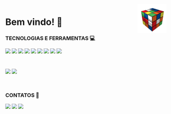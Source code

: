 <img src="cube.gif" width="90px" align="right" alt="Computador iuriCode">

# Bem vindo! 📌 

<div style="display: inline_block"> 
  <p>
  <strong><h3> TECNOLOGIAS E FERRAMENTAS 💻</h3></strong> 
  <img height="20em" src="https://img.shields.io/badge/Python-3776AB?style=for-the-badge&logo=python&logoColor=white"/>
  <img height="20em" src="https://img.shields.io/badge/Java-ED8B00?style=for-the-badge&logo=java&logoColor=white"/>
  <img height="20em" src="https://img.shields.io/badge/HTML5-E34F26?style=for-the-badge&logo=html5&logoColor=white"/>
  <img height="20em" src="https://img.shields.io/badge/CSS3-1572B6?style=for-the-badge&logo=css3&logoColor=white"/>
  <img height="20em" src="https://img.shields.io/badge/Django-092E20?style=for-the-badge&logo=django&logoColor=green"/>
  <img height="20em" src="https://img.shields.io/badge/Selenium-43B02A?style=for-the-badge&logo=Selenium&logoColor=white"/>
  <img height="20em" src="https://img.shields.io/badge/Eclipse-2C2255?style=for-the-badge&logo=eclipse&logoColor=white"/>
  <img height="20em" src="https://img.shields.io/badge/Visual_Studio_Code-0078D4?style=for-the-badge&logo=visual%20studio%20code&logoColor=white"/>
  <img height="20em" src="https://img.shields.io/badge/pycharm-143?style=for-the-badge&logo=pycharm&logoColor=black&color=black&labelColor=green"/>
  </p>
</div>

<br>

<p>
<div>
  <img height="100em" src="https://github-readme-stats.vercel.app/api?username=BarbaraBrito&show_icons=true&theme=synthwave"/>
  <img height="100em" src="https://github-readme-stats.vercel.app/api/top-langs/?username=BarbaraBrito&layout=compact&theme=synthwave"/>
</div>
</p>

<br>

<div style="display: inline_block">  
  <b><h3>CONTATOS 📱</h3></b>  
  <a href="https://www.linkedin.com/in/barbarabritosz/"> <img height="20" src="https://img.shields.io/badge/LinkedIn-0077B5?style=for-the-   badge&logo=linkedin&logoColor=white"></a> 
  <a href="https://www.linkedin.com/in/barbarabritosz/"> <img height="20" src="https://img.shields.io/badge/Messenger-00B2FF?style=for-thebadge&logo=messenger&logoColor=white"></a> 
  <a href = "mailto: barbarabritosz@hotmail.com"> <img height="20" src="https://img.shields.io/badge/Gmail-D14836?style=for-the-badge&logo=gmail&logoColor=white"></a>
</div>

